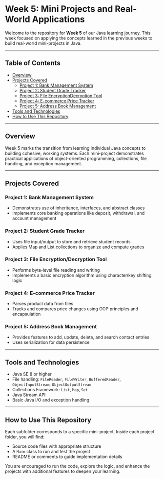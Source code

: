 # Week 5: Mini Projects and Real-World Applications

Welcome to the repository for **Week 5** of our Java learning journey. This week focused on applying the concepts learned in the previous weeks to build real-world mini-projects in Java.

---

## Table of Contents

- [Overview](#overview)
- [Projects Covered](#projects-covered)
  - [Project 1: Bank Management System](#project-1-bank-management-system)
  - [Project 2: Student Grade Tracker](#project-2-student-grade-tracker)
  - [Project 3: File EncryptionDecryption Tool](#project-3-file-encryptiondecryption-tool)
  - [Project 4: E-commerce Price Tracker](#project-4-e-commerce-price-tracker)
  - [Project 5: Address Book Management](#project-5-address-book-management)
- [Tools and Technologies](#tools-and-technologies)
- [How to Use This Repository](#how-to-use-this-repository)

---

## Overview

Week 5 marks the transition from learning individual Java concepts to building cohesive, working systems. Each mini-project demonstrates practical applications of object-oriented programming, collections, file handling, and exception management.

---

## Projects Covered

### Project 1: Bank Management System
- Demonstrates use of inheritance, interfaces, and abstract classes
- Implements core banking operations like deposit, withdrawal, and account management

### Project 2: Student Grade Tracker
- Uses file input/output to store and retrieve student records
- Applies Map and List collections to organize and compute grades

### Project 3: File Encryption/Decryption Tool
- Performs byte-level file reading and writing
- Implements a basic encryption algorithm using character/key shifting logic

### Project 4: E-commerce Price Tracker
- Parses product data from files
- Tracks and compares price changes using OOP principles and encapsulation

### Project 5: Address Book Management
- Provides features to add, update, delete, and search contact entries
- Uses serialization for data persistence

---

## Tools and Technologies

- Java SE 8 or higher
- File handling: `FileReader`, `FileWriter`, `BufferedReader`, `ObjectInputStream`, `ObjectOutputStream`
- Collections Framework: `List`, `Map`, `Set`
- Java Stream API
- Basic Java I/O and exception handling

---

## How to Use This Repository

Each subfolder corresponds to a specific mini-project. Inside each project folder, you will find:
- Source code files with appropriate structure
- A `Main` class to run and test the project
- README or comments to guide implementation details

You are encouraged to run the code, explore the logic, and enhance the projects with additional features to deepen your learning.
